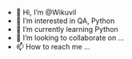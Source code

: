 - 👋 Hi, I’m @Wikuvil
- 👀 I’m interested in QA, Python
- 🌱 I’m currently learning Python
- 💞️ I’m looking to collaborate on ...
- 📫 How to reach me ...

<!---
Wikuvil/Wikuvil is a ✨ special ✨ repository because its `README.md` (this file) appears on your GitHub profile.
You can click the Preview link to take a look at your changes.
--->
